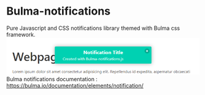 # Bulma-notifications
Pure Javascript and CSS notifications library themed with Bulma css framework.
<br/>
<img src="b-notifs_preview.png"/>
<br/>
Bulma notifications documentation : https://bulma.io/documentation/elements/notification/
